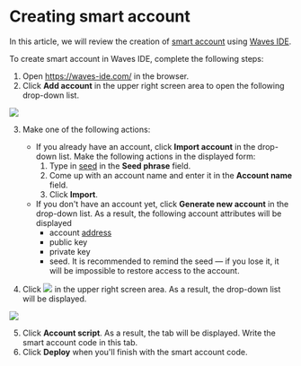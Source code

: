 # Creating smart account

In this article, we will review the creation of [smart account](/en/blockchain/account/smart-account) using [Waves IDE](/en/building-apps/smart-contracts/tools/waves-ide).

To create smart account in Waves IDE, complete the following steps:

1. Open <https://waves-ide.com/> in the browser.
2. Click **Add account** in the upper right screen area to open the following drop-down list.

![](./_assets/add_account.png)

3. Make one of the following actions:

    - If you already have an account, click **Import account** in the drop-down list. Make the following actions in the displayed form:
        1. Type in [seed](/en/blockchain/waves-protocol/cryptographic-practical-details#creating-a-private-key-from-a-seed) in the **Seed phrase** field.
        2. Come up with an account name and enter it in the **Account name** field.
        3. Click **Import**.
    - If you don't have an account yet, click **Generate new account** in the drop-down list. As a result, the following account attributes will be displayed
        - account [address](/en/blockchain/account/address)
        - public key
        - private key
        - seed. It is recommended to remind the seed — if you lose it, it will be impossible to restore access to the account.

4. Click ![](./_assets/plus.png) in the upper right screen area. As a result, the drop-down list will be displayed.

![](./_assets/plus2.png)

5. Click **Account script**. As a result, the tab will be displayed. Write the smart account code in this tab.
6. Click **Deploy** when you'll finish with the smart account code.
